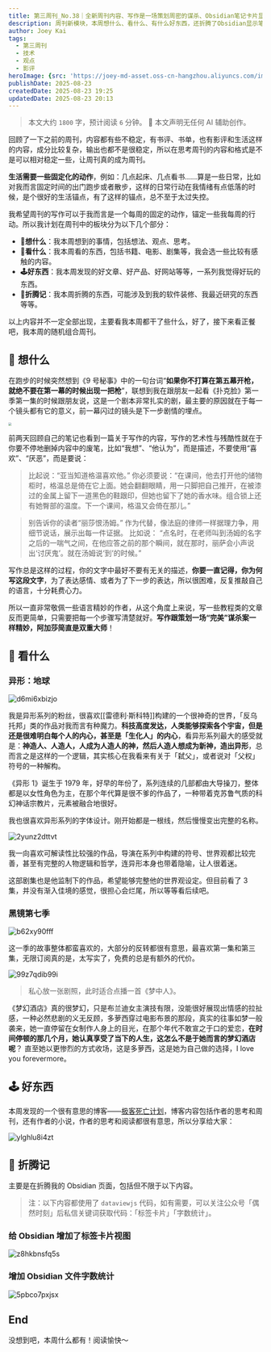 ```yaml
---
title: 第三周刊_No.38｜全新周刊内容、写作是一场策划周密的谋杀、Obsidian笔记卡片显示
description: 周刊新模块，本周想什么、看什么、有什么好东西，还折腾了Obsidian显示笔记卡片和统计字数。
author: Joey Kai
tags:
  - 第三周刊
  - 技术
  - 观点
  - 影评
heroImage: {src: 'https://joey-md-asset.oss-cn-hangzhou.aliyuncs.com/img/202508232120149.png', inferSize: true}
publishDate: 2025-08-23
createdDate: 2025-08-23 19:25
updatedDate: 2025-08-23 20:13
---
```


> 本文大约 `1800` 字，预计阅读 `6` 分钟。
> 🤖 本文声明无任何 AI 辅助创作。

回顾了一下之前的周刊，内容都有些不稳定，有书评、书单，也有影评和生活这样的内容，成分比较复杂，输出也都不是很稳定，所以在思考周刊的内容和格式是不是可以相对稳定一些，让周刊真的成为周刊。

**生活需要一些固定化的动作**，例如：几点起床、几点看书……算是一些日常，比如对我而言固定时间的出门跑步或者散步，这样的日常行动在我情绪有点低落的时候，是个很好的生活锚点，有了这样的锚点，总不至于太过失控。 

我希望周刊的写作可以于我而言是一个每周的固定的动作，锚定一些我每周的行动。所以我计划在周刊中的板块分为以下几个部分：
- **🤔想什么**：我本周想到的事情，包括想法、观点、思考。
- **👀看什么**：我本周看的东西，包括书籍、电影、剧集等，我会选一些比较有感触的内容。
- **🕹️好东西**：我本周发现的好文章、好产品、好网站等等，一系列我觉得好玩的东西。
- **🥕折腾记**：我本周折腾的东西，可能涉及到我的软件装修、我最近研究的东西等等。

以上内容并不一定全部出现，主要看我本周都干了些什么，好了，接下来看正餐吧，我本周的随机组合周刊。

## 🤔 想什么

在跑步的时候突然想到《9 号秘事》中的一句台词“**如果你不打算在第五幕开枪，就绝不要在第一幕的时候出现一把枪**”，联想到我在跟朋友一起看《扑克脸》第一季第一集的时候跟朋友说，这是一个剧本非常扎实的剧，最主要的原因就在于每一个镜头都有它的意义，前一幕闪过的镜头是下一步剧情的埋点。

<img src="../assets/2025/p1aen2keee.png" style="zoom:40%;" />

前两天回顾自己的笔记也看到一篇关于写作的内容，写作的艺术性与残酷性就在于你要不停地删掉内容中的废笔，比如“我想”、“他认为”，而是描述，不要使用“喜欢”、“厌恶”，而是要说：

> 比起说：“亚当知道格温喜欢他。”
> 你必须要说：“在课间，他去打开他的储物柜时，格温总是倚在它上面。她会翻翻眼睛，用一只脚把自己推开，在被漆过的金属上留下一道黑色的鞋跟印，但她也留下了她的香水味。组合锁上还有她臀部的温度。下一个课间，格温又会倚在那儿。”

> 别告诉你的读者“丽莎恨汤姆。”
> 作为代替，像法庭的律师一样据理力争，用细节说话，展示出每一件证据。
> 比如说：
> “点名时，在老师叫到汤姆的名字之后的一喘气之间，在他应答之前的那个瞬间，就在那时，丽萨会小声说出‘讨厌鬼’。就在汤姆说‘到’的时候。”

写作总是这样的过程，你的文字中最好不要有无关的描述，**你要一直记得，你为何写这段文字**，为了表达感情、或者为了下一步的表达，所以很困难，反复推敲自己的语言，十分耗费心力。

所以一直非常敬佩一些语言精妙的作者，从这个角度上来说，写一些教程类的文章反而更简单，只需要把每一个步骤写清楚就好。**写作跟策划一场“完美”谋杀案一样精妙，阿加莎简直是双重大师**！

## 👀 看什么

### 异形：地球

![d6mi6xbizjo](../assets/2025/d6mi6xbizjo.png)

我是异形系列的粉丝，很喜欢[[雷德利·斯科特]]构建的一个很神奇的世界，「反乌托邦」类的作品对我而言有种魔力。**科技高度发达，人类能够探索各个宇宙，但是还是很难明白每个人的内心，甚至是「生化人」的内心**，看异形系列最大的感受就是：**神造人、人造人，人成为人造人的神，然后人造人想成为新神，造出异形**，总而言之是这样的一个逻辑，其实核心在我看来有关于「弑父」，或者说对「父权」符号的一种解构。

《异形 1》诞生于 1979 年，好早的年份了，系列连续的几部都由大导操刀，整体都是以女性角色为主，在那个年代算是很不爹的作品了，一种带着克苏鲁气质的科幻神话宗教片，元素被融合地很好。

我也很喜欢异形系列的字体设计。刚开始都是一根线，然后慢慢变出完整的名称。

![2yunz2dttvt](../assets/2025/2yunz2dttvt.png)

我一向喜欢可解读性比较强的作品，导演在系列中构建的符号、世界观都比较完善，甚至有完整的人物逻辑和哲学，连异形本身也带着隐喻，让人很着迷。

这部剧集也是他监制下的作品，希望能够完整他的世界观设定。但目前看了 3 集，并没有渐入佳境的感觉，很担心会烂尾，所以等等看后续吧。

### 黑镜第七季

![b62xy90fff](../assets/2025/b62xy90fff.png)

这一季的故事整体都蛮喜欢的，大部分的反转都很有意思，最喜欢第一集和第三集，无限订阅真的是，太写实了，免费的总是有额外的代价。

![99z7qdib99i](../assets/2025/99z7qdib99i.png)

> 私心放一张剧照，此时适合点播一首《梦中人》。

《梦幻酒店》真的很梦幻，只是布兰迪女主演技有限，没能很好展现出情感的拉扯感，一种必然悲剧的义无反顾，多萝西穿过电影布景的那段，真实的往事如梦一般袭来，她一直停留在女制作人身上的目光，在那个年代不敢宣之于口的爱恋，**在时间停顿的那几个月，她认真享受了当下的人生，这怎么不是于她而言的梦幻酒店呢**？ 直至她以更惨烈的方式收场，这是多萝西，这是她为自己做的选择，I love you forevermore。

## 🕹️ 好东西

本周发现的一个很有意思的博客——[极客死亡计划](https://www.geedea.pro/)，博客内容包括作者的思考和周刊，还有作者的小说，作者的思考和阅读都很有意思，所以分享给大家：

![ylghlu8i4zt](../assets/2025/ylghlu8i4zt.png)

## 🥕 折腾记

主要是在折腾我的 Obsidian 页面，包括但不限于以下内容。

> 注：以下内容都使用了 `dataviewjs` 代码，如有需要，可以关注公众号「偶然时刻」后私信关键词获取代码：「标签卡片」「字数统计」。

### 给 Obsidian 增加了标签卡片视图

![z8hkbnsfq5s](../assets/2025/z8hkbnsfq5s.png)

### 增加 Obsidian 文件字数统计

![5pbco7pxjsx](../assets/2025/5pbco7pxjsx.png)

## End

没想到吧，本周什么都有！阅读愉快～
